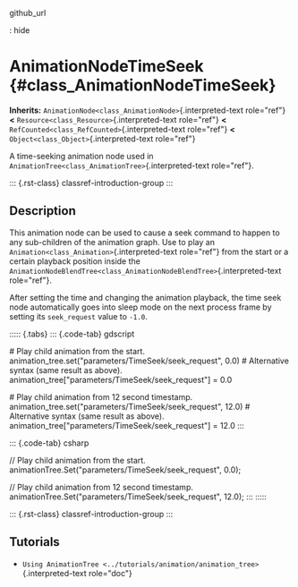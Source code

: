 github_url

:   hide

# AnimationNodeTimeSeek {#class_AnimationNodeTimeSeek}

**Inherits:** `AnimationNode<class_AnimationNode>`{.interpreted-text
role="ref"} **\<** `Resource<class_Resource>`{.interpreted-text
role="ref"} **\<** `RefCounted<class_RefCounted>`{.interpreted-text
role="ref"} **\<** `Object<class_Object>`{.interpreted-text role="ref"}

A time-seeking animation node used in
`AnimationTree<class_AnimationTree>`{.interpreted-text role="ref"}.

::: {.rst-class}
classref-introduction-group
:::

## Description

This animation node can be used to cause a seek command to happen to any
sub-children of the animation graph. Use to play an
`Animation<class_Animation>`{.interpreted-text role="ref"} from the
start or a certain playback position inside the
`AnimationNodeBlendTree<class_AnimationNodeBlendTree>`{.interpreted-text
role="ref"}.

After setting the time and changing the animation playback, the time
seek node automatically goes into sleep mode on the next process frame
by setting its `seek_request` value to `-1.0`.

::::: {.tabs}
::: {.code-tab}
gdscript

\# Play child animation from the start.
animation_tree.set(\"parameters/TimeSeek/seek_request\", 0.0) \#
Alternative syntax (same result as above).
animation_tree\[\"parameters/TimeSeek/seek_request\"\] = 0.0

\# Play child animation from 12 second timestamp.
animation_tree.set(\"parameters/TimeSeek/seek_request\", 12.0) \#
Alternative syntax (same result as above).
animation_tree\[\"parameters/TimeSeek/seek_request\"\] = 12.0
:::

::: {.code-tab}
csharp

// Play child animation from the start.
animationTree.Set(\"parameters/TimeSeek/seek_request\", 0.0);

// Play child animation from 12 second timestamp.
animationTree.Set(\"parameters/TimeSeek/seek_request\", 12.0);
:::
:::::

::: {.rst-class}
classref-introduction-group
:::

## Tutorials

- `Using AnimationTree <../tutorials/animation/animation_tree>`{.interpreted-text
  role="doc"}
